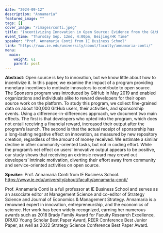 ```yaml
---
date: "2024-09-12"
description: "Annamaria"
featured_image: ""
tags: []
cover_image: "/images/conti.jpeg"
title: "Incentivizing Innovation in Open Source: Evidence from the GitHub Sponsors Program"
event_time: "Thursday Sep. 12nd, 4:00pm, Beijing/HK Time"
speaker: "Prof. Annamaria Conti from IE Business School"
link: "https://www.ie.edu/university/about/faculty/annamaria-conti/"
menu:
  main:
    weight: 61
    parent: post
---
```


**Abstract**: Open source is key to innovation, but we know little about how to incentivize it. In this paper, we examine the impact of a program providing monetary incentives to motivate innovators to contribute to open source. The Sponsors program was introduced by GitHub in May 2019 and enabled organizations and individuals alike to reward developers for their open source work on the platform. To study this program, we collect fine-grained data on about 100,000 GitHub users, their activities, and sponsorship events. Using a difference-in-differences approach, we document two main effects. The first is that developers who opted into the program, which does not entail receiving a financial reward, increased their output after the program’s launch. The second is that the actual receipt of sponsorship has a long-lasting negative effect on innovation, as measured by new repository creation, regardless of the amount of money received. We estimate a similar decline in other community-oriented tasks, but not in coding effort. While the program’s net effect on users’ innovative output appears to be positive, our study shows that receiving an extrinsic reward may crowd out developers’ intrinsic motivation, diverting their effort away from community and service-oriented activities on open source.

**Speaker**: Prof. Annamaria Conti from IE Business School. https://www.ie.edu/university/about/faculty/annamaria-conti/

Prof. Annamaria Conti is a full professor at IE Business School and serves as an associate editor at Management Science and co-editor of Strategy Science and Journal of Economics & Management Strategy. Annamaria is a renowned expert in innovation, entrepreneurship, and the economics of science. Her work has been widely recognized, earning her numerous awards such as 2018 Brady Family Award for Faculty Research Excellence, DRUID Young Scholar Best Paper Award, REER Conference Best Junior Paper, as well as 2022 Strategy Science Conference Best Paper Award. 
